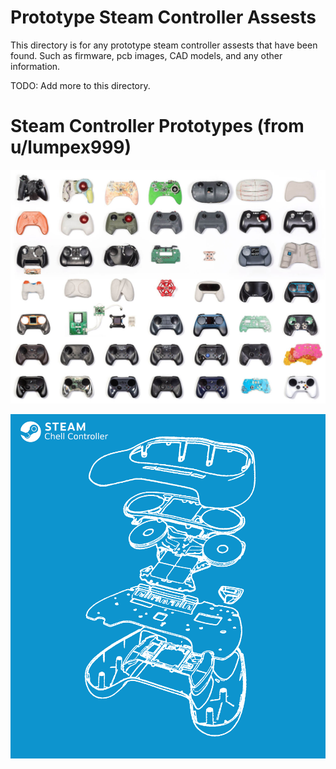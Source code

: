 # Prototype Steam Controller Assests

This directory is for any prototype steam controller assests that have been found. Such as firmware, pcb images, CAD models, and any other information.

TODO: Add more to this directory.

# Steam Controller Prototypes (from u/lumpex999)
![SteamControllerPrototypes](./controller-protos.jpg)

![ChellControllerPrototypes](./Chell_Controller_Internal/Chell-Internal-Blue.png)
